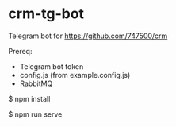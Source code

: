 # crm-tg-bot

Telegram bot for https://github.com/747500/crm

Prereq:

- Telegram bot token
- config.js (from example.config.js)
- RabbitMQ


$ npm install

$ npm run serve
